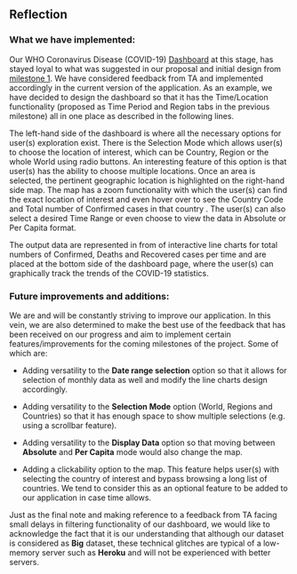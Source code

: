 ## Reflection

### What we have implemented:

Our WHO Coronavirus Disease (COVID-19) [Dashboard](https://covid-19-mds-532-group3.herokuapp.com/) at this stage, has stayed loyal to what was suggested in our proposal and initial design from [milestone 1](https://github.com/UBC-MDS/dsci532-group3/releases/tag/0.1.0). We have considered feedback from TA and implemented accordingly in the current version of the application. As an example, we have decided to design the dashboard so that it has the Time/Location functionality (proposed as Time Period and Region tabs in the previous milestone) all in one place as described in the following lines.

The left-hand side of the dashboard is where all the necessary options for user(s) exploration exist. There is the Selection Mode which allows user(s) to choose the location of interest, which can be Country, Region or the whole World using radio buttons. An interesting feature of this option is that user(s) has the ability to choose multiple locations. Once an area is selected, the pertinent geographic location is highlighted on the right-hand side map. The map has a zoom functionality with which the user(s) can find the exact location of interest and even hover over to see the Country Code and Total number of Confirmed cases in that country . The user(s) can also select a desired Time Range or even choose to view the data in Absolute or Per Capita format.

The output data are represented in from of interactive line charts for total numbers of Confirmed, Deaths and Recovered cases per time and are placed at the bottom side of the dashboard page, where the user(s) can graphically track the trends of the COVID-19 statistics.

### Future improvements and additions:

We are and will be constantly striving to improve our application. In this vein, we are also determined to make the best use of the feedback that has been received on our progress and aim to implement certain features/improvements for the coming milestones of the project. Some of which are: 

-	Adding versatility to the **Date range selection** option so that it allows for selection of monthly data as well and modify the line charts design accordingly. 

- Adding versatility to the **Selection Mode** option (World, Regions and Countries) so that it has enough space to show multiple selections (e.g. using a scrollbar feature).

- Adding versatility to the **Display Data** option so that moving between **Absolute** and **Per Capita** mode would also change the map. 

-	Adding a clickability option to the map. This feature helps user(s) with selecting the country of interest and bypass browsing a long list of countries. We tend to consider this as an optional feature to be added to our application in case time allows.

Just as the final note and making reference to a feedback from TA facing small delays in filtering functionality of our dashboard, we would like to acknowledge the fact that it is our understanding that although our dataset is considered as **Big** dataset, these technical glitches are typical of a low-memory server such as **Heroku** and will not be experienced with  better servers. 




